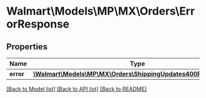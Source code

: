 # Walmart\Models\MP\MX\Orders\ErrorResponse

## Properties

Name | Type | Description | Notes
------------ | ------------- | ------------- | -------------
**error** | [**\Walmart\Models\MP\MX\Orders\ShippingUpdates400ResponseError**](ShippingUpdates400ResponseError.md) |  | [optional]


[[Back to Model list]](./) [[Back to API list]](../../../../../README.md#supported-apis) [[Back to README]](../../../../../README.md)
